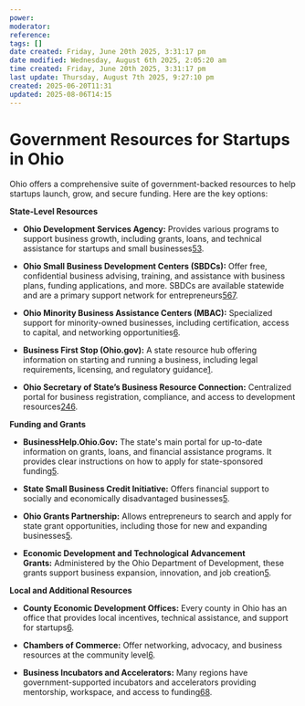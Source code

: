 ```yaml
---
power: 
moderator: 
reference: 
tags: []
date created: Friday, June 20th 2025, 3:31:17 pm
date modified: Wednesday, August 6th 2025, 2:05:20 am
time created: Friday, June 20th 2025, 3:31:17 pm
last update: Thursday, August 7th 2025, 9:27:10 pm
created: 2025-06-20T11:31
updated: 2025-08-06T14:15
---
```

# Government Resources for Startups in Ohio

Ohio offers a comprehensive suite of government-backed resources to help startups launch, grow, and secure funding. Here are the key options:

**State-Level Resources**

- **Ohio Development Services Agency:** Provides various programs to support business growth, including grants, loans, and technical assistance for startups and small businesses[5](https://resolvepay.com/blog/post/small-business-funding-programs-ohio)[3](https://development.ohio.gov/business/small-business-and-entrepreneurship).
    
- **Ohio Small Business Development Centers (SBDCs):** Offer free, confidential business advising, training, and assistance with business plans, funding applications, and more. SBDCs are available statewide and are a primary support network for entrepreneurs[5](https://resolvepay.com/blog/post/small-business-funding-programs-ohio)[6](https://stripe.com/se/resources/more/how-to-start-a-business-in-ohio-a-step-by-step-guide)[7](https://guides.osu.edu/entrepreneurship/columbus_resources).
    
- **Ohio Minority Business Assistance Centers (MBAC):** Specialized support for minority-owned businesses, including certification, access to capital, and networking opportunities[6](https://stripe.com/se/resources/more/how-to-start-a-business-in-ohio-a-step-by-step-guide).
    
- **Business First Stop (Ohio.gov):** A state resource hub offering information on starting and running a business, including legal requirements, licensing, and regulatory guidance[1](https://ohio.gov/business/resources/business-first-stop).
    
- **Ohio Secretary of State’s Business Resource Connection:** Centralized portal for business registration, compliance, and access to development resources[2](https://www.ohiosos.gov/businesses/business-resources/)[4](https://www.ohiosos.gov/businesses/information-on-starting-and-maintaining-a-business/starting-a-business/)[6](https://stripe.com/se/resources/more/how-to-start-a-business-in-ohio-a-step-by-step-guide).
    

**Funding and Grants**

- **BusinessHelp.Ohio.Gov:** The state's main portal for up-to-date information on grants, loans, and financial assistance programs. It provides clear instructions on how to apply for state-sponsored funding[5](https://resolvepay.com/blog/post/small-business-funding-programs-ohio).
    
- **State Small Business Credit Initiative:** Offers financial support to socially and economically disadvantaged businesses[5](https://resolvepay.com/blog/post/small-business-funding-programs-ohio).
    
- **Ohio Grants Partnership:** Allows entrepreneurs to search and apply for state grant opportunities, including those for new and expanding businesses[5](https://resolvepay.com/blog/post/small-business-funding-programs-ohio).
    
- **Economic Development and Technological Advancement Grants:** Administered by the Ohio Department of Development, these grants support business expansion, innovation, and job creation[5](https://resolvepay.com/blog/post/small-business-funding-programs-ohio).
    

**Local and Additional Resources**

- **County Economic Development Offices:** Every county in Ohio has an office that provides local incentives, technical assistance, and support for startups[6](https://stripe.com/se/resources/more/how-to-start-a-business-in-ohio-a-step-by-step-guide).
    
- **Chambers of Commerce:** Offer networking, advocacy, and business resources at the community level[6](https://stripe.com/se/resources/more/how-to-start-a-business-in-ohio-a-step-by-step-guide).
    
- **Business Incubators and Accelerators:** Many regions have government-supported incubators and accelerators providing mentorship, workspace, and access to funding[6](https://stripe.com/se/resources/more/how-to-start-a-business-in-ohio-a-step-by-step-guide)[8](https://americanentrepreneurship.com/oh/).